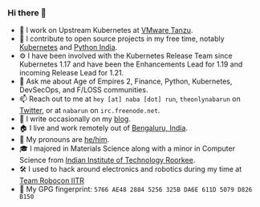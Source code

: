 ### Hi there 👋

- :telescope: I work on Upstream Kubernetes at [VMware Tanzu][vmware].
- :sunflower: I contribute to open source projects in my free time, notably [Kubernetes][kubernetes] and [Python India][pythonindia].
- :gear: I have been involved with the Kubernetes Release Team since Kubernetes 1.17 and have been the Enhancements Lead for 1.19 and incoming Release Lead for 1.21.
- :speech_balloon: Ask me about Age of Empires 2, Finance, Python, Kubernetes, DevSecOps, and F/LOSS communities.
- :mailbox: Reach out to me at `hey [at] naba [dot] run`, `theonlynabarun` on [Twitter][twitter], or at `nabarun` on `irc.freenode.net`.
- :pencil: I write occasionally on my [blog][blog].
- :house: I live and work remotely out of [Bengaluru, India][blr].
- :microphone: My pronouns are [he/him][pronoun].
- :mortar_board: I majored in Materials Science along with a minor in Computer Science from [Indian Institute of Technology Roorkee][iitr].
- :hammer_and_wrench: I used to hack around electronics and robotics during my time at [Team Robocon IITR][robocon]
- :closed_lock_with_key: My GPG fingerprint: `5766 AE48 2884 5256 325B DA6E 611D 5079 D826 B150`

<!--
# TODO
- Setup Page
- Talks Page
- Current work Page
-->

[robocon]: https://github.com/roboconiitr
[blog]: //blog.naba.run
[blr]: //en.wikipedia.org/wiki/Bangalore
[clarisights]: //clarisights.com
[vmware]: //tanzu.vmware.com
[iitr]: //iitr.ac.in
[kubernetes]: //kubernetes.io
[pronoun]: //pronoun.is/he
[python]: //python.org
[pythonindia]: //github.com/pythonindia
[twitter]: //twitter.com/theonlynabarun
